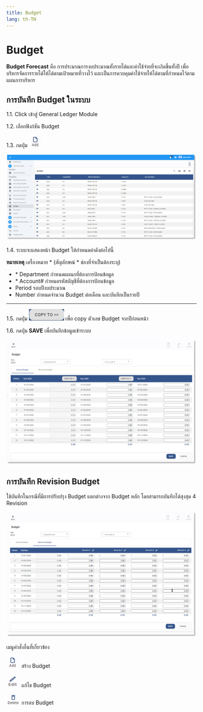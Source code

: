 ```yaml
---
title: Budget
lang: th-TH
---
```


# Budget

**Budget Forecast** คือ การประมาณการงบประมาณทั้งรายได้และค่าใช้จ่ายที่จะเกิดขึ้นทั้งปี เพื่อบริหารจัดการรายได้ให้ได้ตามเป้าหมายที่วางไว้ และเป็นการควบคุมค่าใช้จ่ายให้ได้ตามที่กำหนดไว้ตามแผนการบริหาร

## การบันทึก Budget ในระบบ

1.1. Click เข้าสู่ General Ledger Module

1.2. เลือกฟังก์ชัน Budget

1.3. กดปุ่ม <img src="../public/add_icon.png" style="display: inline-block;" />

![alt text](image-58.png)

1.4. ระบบจะแสดงหน้า Budget ให้กำหนดค่าดังต่อไปนี้

**หมายเหตุ** เครื่องหมาย <span class="asterisk">\*</span>
(สัญลักษณ์ \* ช่องที่จำเป็นต้องระบุ)

- <span class="asterisk">\*</span> Department กำหนดแผนกที่ต้องการป้อนข้อมูล
- <span class="asterisk">\*</span> Account# กำหนดรหัสบัญชีที่ต้องการป้อนข้อมูล
- Period รอบปีงบประมาณ
- Number กำหนดจำนวน Budget ต่อเดือน และบันทึกเป็นรายปี

---

1.5. กดปุ่ม <img src="./image-59.png" style="display: inline-block;" /> เพื่อ copy ตัวเลข Budget จากปีก่อนหน้า

1.6. กดปุ่ม **<span class="btn">SAVE</span>** เพื่อบันทึกข้อมูลเข้าระบบ

![alt text](image-60.png)

## การบันทึก Revision Budget

ใช้บันทึกในกรณีที่มีการปรับปรุง Budget แตกต่างจาก Budget หลัก โดยสามารถบันทึกได้สุงสุด 4 Revision

![alt text](image-61.png)

เมนูคำสั่งอื่นที่เกี่ยวข้อง

<img src="../public/add_icon.png" style="display: inline-block;" /> สร้าง Budget

<img src="../public/edit_icon.png" style="display: inline-block;" /> แก้ไข Budget

<img src="../public/del_icon.png" style="display: inline-block;" /> การลบ Budget
